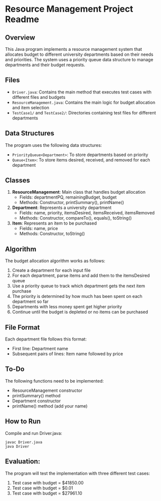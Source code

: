 # Resource Management Project Readme

## Overview
This Java program implements a resource management system that allocates budget to different university departments based on their needs and priorities. The system uses a priority queue data structure to manage departments and their budget requests.

## Files
* `Driver.java`: Contains the main method that executes test cases with different files and budgets
* `ResourceManagement.java`: Contains the main logic for budget allocation and item selection
* `TestCase1/` and `TestCase2/`: Directories containing test files for different departments

## Data Structures
The program uses the following data structures:
* `PriorityQueue<Department>`: To store departments based on priority
* `Queue<Item>`: To store items desired, received, and removed for each department

## Classes
1. **ResourceManagement**: Main class that handles budget allocation
   * Fields: departmentPQ, remainingBudget, budget
   * Methods: Constructor, printSummary(), printName()
2. **Department**: Represents a university department
   * Fields: name, priority, itemsDesired, itemsReceived, itemsRemoved
   * Methods: Constructor, compareTo(), equals(), toString()
3. **Item**: Represents an item to be purchased
   * Fields: name, price
   * Methods: Constructor, toString()

## Algorithm
The budget allocation algorithm works as follows:
1. Create a department for each input file
2. For each department, parse items and add them to the itemsDesired queue
3. Use a priority queue to track which department gets the next item purchase
4. The priority is determined by how much has been spent on each department so far
5. Departments with less money spent get higher priority
6. Continue until the budget is depleted or no items can be purchased

## File Format
Each department file follows this format:
* First line: Department name
* Subsequent pairs of lines: Item name followed by price

## To-Do
The following functions need to be implemented:
* ResourceManagement constructor
* printSummary() method
* Department constructor
* printName() method (add your name)

## How to Run
Compile and run Driver.java:
```
javac Driver.java
java Driver
```

## Evaluation:
The program will test the implementation with three different test cases:

1. Test case with budget = $41850.00
2. Test case with budget = $0.01
3. Test case with budget = $27961.10